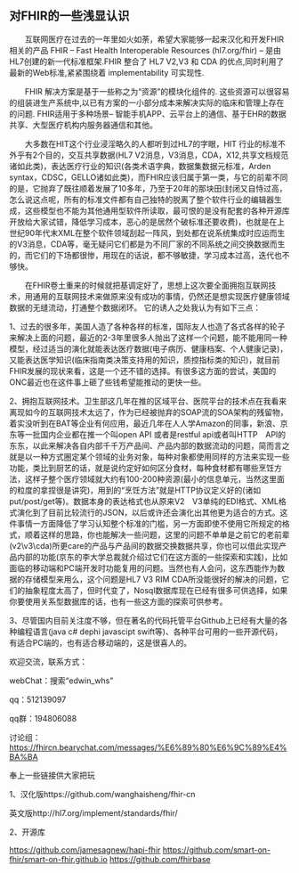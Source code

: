 ## 对FHIR的一些浅显认识

　　互联网医疗在过去的一年里如火如荼，希望大家能够一起来汉化和开发FHIR相关的产品
FHIR – Fast Health Interoperable Resources (hl7.org/fhir) – 是由HL7创建的新一代标准框架.FHIR 整合了 HL7 V2,V3 和 CDA 的优点,同时利用了最新的Web标准,紧紧围绕着 implementability 可实现性.

　　FHIR 解决方案是基于一些称之为“资源”的模块化组件的. 这些资源可以很容易的组装进生产系统中,以已有方案的一小部分成本来解决实际的临床和管理上存在的问题.
FHIR适用于多种场景– 智能手机APP、云平台上的通信、基于EHR的数据共享、大型医疗机构内服务器通信和其他。

　　大多数在HIT这个行业浸淫略久的人都听到过HL7的字眼，HIT 行业的标准不外乎有2个目的，交互共享数据(HL7 V2消息，V3消息，CDA，X12,共享文档规范诸如此类)，表达医疗行业的知识(各类术语字典，数据集数据元标准，Arden syntax，CDSC，GELLO诸如此类)，而FHIR应该归属于第一类，与它的前辈不同的是，它抛弃了既往顺着发展了10多年，乃至于20年的那块田(封闭又自恃过高，怎么说这点呢，所有的标准文件都有自己独特的脱离了整个软件行业的编辑器生成，这些模型也不能为其他通用型软件所读取，最可恨的是没有配套的各种开源库开放给大家试错，降低学习成本，恶心的是居然个破标准还要收费)，也就是在上世纪90年代末XML在整个软件领域刮起一阵风，到处都在说系统集成时应运而生的V3消息，CDA等，毫无疑问它们都是为不同厂家的不同系统之间交换数据而生的，而它们的下场都很惨，用现在的话说，都不够敏捷，学习成本过高，迭代也不够快。

　　在FHIR卷土重来的时候就把基调定好了，思想上这次要全面拥抱互联网技术，用通用的互联网技术来做原来没有成功的事情，仍然还是想实现医疗健康领域数据的无缝流动，打通整个数据闭环。 它的诱人之处我认为有如下三点：

1、过去的很多年，美国人造了各种各样的标准，国际友人也造了各式各样的轮子来解决上面的问题，最近的2-3年里很多人抛出了这样一个问题，能不能用同一种模型，经过适当的演化就能表达医疗数据(电子病历、健康档案、个人健康记录)，又能表达医学知识(临床指南类决策支持用的知识，质控指标类的知识)，就目前FHIR发展的现状来看，这是一个还不错的选择。有很多这方面的尝试，美国的ONC最近也在这件事上砸了些钱希望能推动的更快一些。

2、拥抱互联网技术。卫生部这几年在推的区域平台、医院平台的技术点在我看来离现如今的互联网技术太远了，作为已经被抛弃的SOAP流的SOA架构的残留物，着实没听到在BAT等企业有何应用，最近几年在人人学Amazon的同事，新浪、京东等一批国内企业都在推一个叫open API 或者是restful api或者叫HTTP　API的东东，以此来解决各自内部千千万产品间、产品内部的数据流动的问题，简而言之就是以一种方式圈定某个领域的业务对象，每种对象都使用同样的方法来实现一些功能，类比到厨艺的话，就是说约定好如何区分食材，每种食材都有哪些烹饪方法，这样子整个医疗领域就大约有100-200种资源(最小的信息单元，当然这里面的粒度的拿捏很是讲究)，用到的“烹饪方法”就是HTTP协议定义好的(诸如put/post/get等)。数据本身的表达格式也从原来V2　V3单纯的EDI格式、XML格式演化到了目前比较流行的JSON，以后或许还会演化出其他更为适合的方式。这件事情一方面降低了学习认知整个标准的门槛，另一方面即使不使用它所规定的格式，顺着这样的思路，你也能解决一些问题，这里的问题不单单是之前它的老前辈(v2\v3\cda)所更care的产品与产品间的数据交换数据共享，你也可以借此实现产品内部的功能(京东的李大学总裁就介绍过它们在这方面的一些探索和实践)，比如面临的移动端和PC端开发时功能复用的问题。当然也有人会问，这东西能作为数据的存储模型来用么，这个问题是HL7 V3 RIM CDA所没能很好的解决的问题，它们的抽象程度太高了，但时代变了，Nosql数据库现在已经有很多可供选择，如果你要使用关系型数据库的话，也有一些这方面的探索可供参考。

3、尽管国内目前关注度不够，但在著名的代码托管平台Github上已经有大量的各种编程语言(java c# dephi javascipt swift等)、各种平台可用的一些开源代码，有适合PC端的，也有适合移动端的，这是很喜人的。

欢迎交流，联系方式：

webChat：搜索“edwin_whs”

qq：512139097

qq群：194806088

讨论组：https://fhircn.bearychat.com/messages/%E6%89%80%E6%9C%89%E4%BA%BA

奉上一些链接供大家把玩

1、汉化版https://github.com/wanghaisheng/fhir-cn

   英文版http://hl7.org/implement/standards/fhir/

2、开源库

https://github.com/jamesagnew/hapi-fhir
https://github.com/smart-on-fhir/smart-on-fhir.github.io
https://github.com/fhirbase
